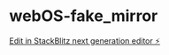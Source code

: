 # webOS-fake_mirror

[Edit in StackBlitz next generation editor ⚡️](https://stackblitz.com/~/github.com/YahiaMXRT/webOS-fake_mirror)